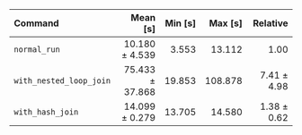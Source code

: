 | Command | Mean [s] | Min [s] | Max [s] | Relative |
|:---|---:|---:|---:|---:|
| `normal_run` | 10.180 ± 4.539 | 3.553 | 13.112 | 1.00 |
| `with_nested_loop_join` | 75.433 ± 37.868 | 19.853 | 108.878 | 7.41 ± 4.98 |
| `with_hash_join` | 14.099 ± 0.279 | 13.705 | 14.580 | 1.38 ± 0.62 |
